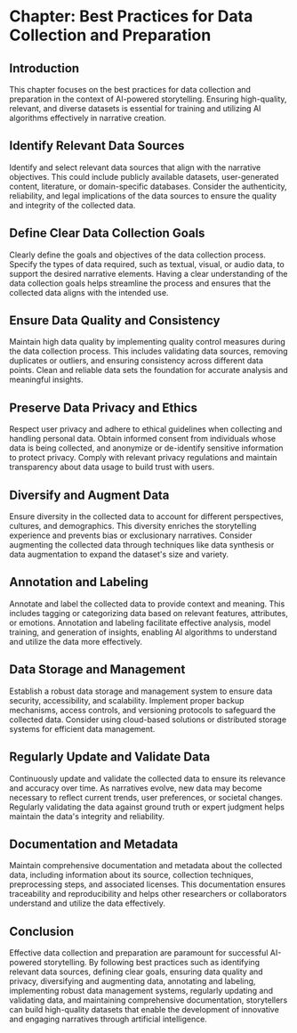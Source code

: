 Chapter: Best Practices for Data Collection and Preparation
===========================================================

Introduction
------------

This chapter focuses on the best practices for data collection and preparation in the context of AI-powered storytelling. Ensuring high-quality, relevant, and diverse datasets is essential for training and utilizing AI algorithms effectively in narrative creation.

Identify Relevant Data Sources
------------------------------

Identify and select relevant data sources that align with the narrative objectives. This could include publicly available datasets, user-generated content, literature, or domain-specific databases. Consider the authenticity, reliability, and legal implications of the data sources to ensure the quality and integrity of the collected data.

Define Clear Data Collection Goals
----------------------------------

Clearly define the goals and objectives of the data collection process. Specify the types of data required, such as textual, visual, or audio data, to support the desired narrative elements. Having a clear understanding of the data collection goals helps streamline the process and ensures that the collected data aligns with the intended use.

Ensure Data Quality and Consistency
-----------------------------------

Maintain high data quality by implementing quality control measures during the data collection process. This includes validating data sources, removing duplicates or outliers, and ensuring consistency across different data points. Clean and reliable data sets the foundation for accurate analysis and meaningful insights.

Preserve Data Privacy and Ethics
--------------------------------

Respect user privacy and adhere to ethical guidelines when collecting and handling personal data. Obtain informed consent from individuals whose data is being collected, and anonymize or de-identify sensitive information to protect privacy. Comply with relevant privacy regulations and maintain transparency about data usage to build trust with users.

Diversify and Augment Data
--------------------------

Ensure diversity in the collected data to account for different perspectives, cultures, and demographics. This diversity enriches the storytelling experience and prevents bias or exclusionary narratives. Consider augmenting the collected data through techniques like data synthesis or data augmentation to expand the dataset's size and variety.

Annotation and Labeling
-----------------------

Annotate and label the collected data to provide context and meaning. This includes tagging or categorizing data based on relevant features, attributes, or emotions. Annotation and labeling facilitate effective analysis, model training, and generation of insights, enabling AI algorithms to understand and utilize the data more effectively.

Data Storage and Management
---------------------------

Establish a robust data storage and management system to ensure data security, accessibility, and scalability. Implement proper backup mechanisms, access controls, and versioning protocols to safeguard the collected data. Consider using cloud-based solutions or distributed storage systems for efficient data management.

Regularly Update and Validate Data
----------------------------------

Continuously update and validate the collected data to ensure its relevance and accuracy over time. As narratives evolve, new data may become necessary to reflect current trends, user preferences, or societal changes. Regularly validating the data against ground truth or expert judgment helps maintain the data's integrity and reliability.

Documentation and Metadata
--------------------------

Maintain comprehensive documentation and metadata about the collected data, including information about its source, collection techniques, preprocessing steps, and associated licenses. This documentation ensures traceability and reproducibility and helps other researchers or collaborators understand and utilize the data effectively.

Conclusion
----------

Effective data collection and preparation are paramount for successful AI-powered storytelling. By following best practices such as identifying relevant data sources, defining clear goals, ensuring data quality and privacy, diversifying and augmenting data, annotating and labeling, implementing robust data management systems, regularly updating and validating data, and maintaining comprehensive documentation, storytellers can build high-quality datasets that enable the development of innovative and engaging narratives through artificial intelligence.
